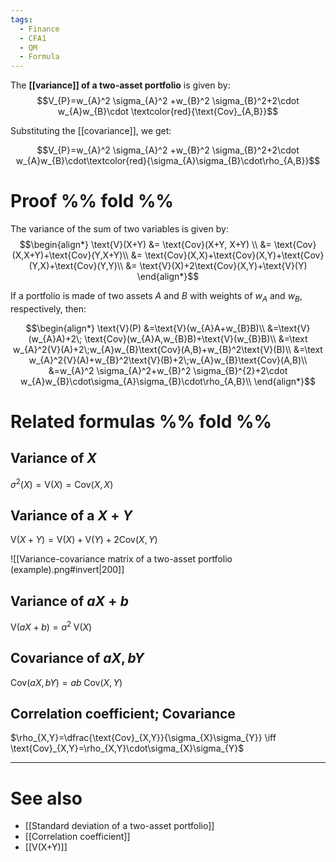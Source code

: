 ```yaml
---
tags:
  - Finance
  - CFA1
  - QM
  - Formula
---
```

The **[[variance]] of a two-asset portfolio** is given by:
$$V_{P}=w_{A}^2 \sigma_{A}^2 +w_{B}^2 \sigma_{B}^2+2\cdot w_{A}w_{B}\cdot \textcolor{red}{\text{Cov}_{A,B}}$$
 
Substituting the [[covariance]], we get:

$$V_{P}=w_{A}^2 \sigma_{A}^2 +w_{B}^2 \sigma_{B}^2+2\cdot w_{A}w_{B}\cdot\textcolor{red}{\sigma_{A}\sigma_{B}\cdot\rho_{A,B}}$$

# Proof %% fold %%
The variance of the sum of two variables is given by:
$$\begin{align*}
\text{V}(X+Y)
&= \text{Cov}(X+Y, X+Y) \\
&= \text{Cov}(X,X+Y)+\text{Cov}(Y,X+Y)\\
&= \text{Cov}(X,X)+\text{Cov}(X,Y)+\text{Cov}(Y,X)+\text{Cov}(Y,Y)\\
&= \text{V}(X)+2\text{Cov}(X,Y)+\text{V}(Y)
\end{align*}$$

If a portfolio is made of two assets $A$ and $B$ with weights of $w_{A}$ and $w_{B}$, respectively, then:


$$\begin{align*}
\text{V}(P)
&=\text{V}(w_{A}A+w_{B}B)\\
&=\text{V}(w_{A}A)+2\; \text{Cov}(w_{A}A,w_{B}B)+\text{V}(w_{B}B)\\
&=\text w_{A}^2{V}(A)+2\;w_{A}w_{B}\text{Cov}(A,B)+w_{B}^2\text{V}(B)\\
&=\text w_{A}^2{V}(A)+w_{B}^2\text{V}(B)+2\;w_{A}w_{B}\text{Cov}(A,B)\\
&=w_{A}^2 \sigma_{A}^2+w_{B}^2 \sigma_{B}^{2}+2\cdot w_{A}w_{B}\cdot\sigma_{A}\sigma_{B}\cdot\rho_{A,B}\\
\end{align*}$$

# Related formulas %% fold %%
## Variance of $X$
$\sigma^2(X)=\text{V}(X)=\text{Cov}(X,X)$

## Variance of a $X+Y$ 
$\text{V}(X+Y)=\text{V}(X)+\text{V}(Y)+2\text{Cov}(X,Y)$

![[Variance-covariance matrix of a two-asset portfolio (example).png#invert|200]]

## Variance of $aX+b$
$\text{V}(aX+b)=a^{2} \; \text{V}(X)$

## Covariance of $aX, bY$
$\text{Cov}(aX,bY)=ab \; \text{Cov}(X,Y)$

## Correlation coefficient; Covariance
$\rho_{X,Y}=\dfrac{\text{Cov}_{X,Y}}{\sigma_{X}\sigma_{Y}} \iff \text{Cov}_{X,Y}=\rho_{X,Y}\cdot\sigma_{X}\sigma_{Y}$


---
# See also
- [[Standard deviation of a two-asset portfolio]]
- [[Correlation coefficient]]
- [[V(X+Y)]]
